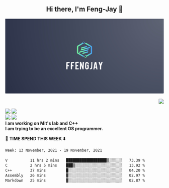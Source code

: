 <h2 align="center"> Hi there, I'm Feng-Jay 👋 </h2>  

![](https://github.com/Feng-Jay/DataStruct/blob/master/Image/1.png)  

<img align="right" src="https://github-readme-stats.vercel.app/api?username=Feng-Jay&show_icons=true&icon_color=CE1D2D&text_color=718096&bg_color=ffffff&hide_title=true" />


&emsp;

![](https://visitor-badge.glitch.me/badge?page_id=Feng-Jay.readme)
![](https://img.shields.io/badge/Concentrate-Cpp-blue)  
![](https://img.shields.io/badge/Rust-primer-orange)
![](https://img.shields.io/badge/Target-OS-9cf)  
**I am working on Mit's lab and C++**  
**I am trying to be an excellent OS programmer.**  


📘 **TIME SPEND THIS WEEK ⬇️**
<!--START_SECTION:waka-->
```text
Week: 13 November, 2021 - 19 November, 2021

V          11 hrs 2 mins   ██████████████████▒░░░░░░   73.39 % 
C          2 hrs 5 mins    ███▒░░░░░░░░░░░░░░░░░░░░░   13.92 % 
C++        37 mins         █░░░░░░░░░░░░░░░░░░░░░░░░   04.20 % 
Assembly   26 mins         ▓░░░░░░░░░░░░░░░░░░░░░░░░   02.97 % 
Markdown   25 mins         ▓░░░░░░░░░░░░░░░░░░░░░░░░   02.87 % 
```
<!--END_SECTION:waka-->
